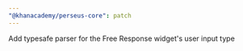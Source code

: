```yaml
---
"@khanacademy/perseus-core": patch
---
```


Add typesafe parser for the Free Response widget's user input type
